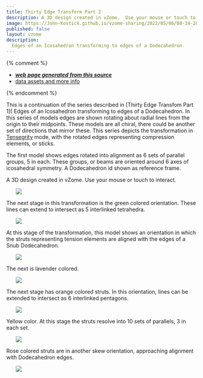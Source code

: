 ```yaml
---
title: Thirty Edge Transform Part 2
description: A 3D design created in vZome.  Use your mouse or touch to interact.
image: https://John-Kostick.github.io/vzome-sharing/2022/05/06/08-34-28-Red-6/Red-6.png
published: false
layout: vzome
description:
  Edges of an Icosahedron transforming to edges of a Dodecahedron. 
---
```


{% comment %}
 - [***web page generated from this source***](<https://John-Kostick.github.io/vzome-sharing/2022/05/06/Red-6-08-34-28.html>)
 - [data assets and more info](<https://github.com/John-Kostick/vzome-sharing/tree/main/2022/05/06/08-34-28-Red-6/>)
 
{% endcomment %}

This is a continuation of the series described in [Thirty Edge Transfom Part 1](
  Edges of an Icosahedron transforming to edges of a Dodecahedron. In this series of models edges are shown rotating about radial lines from the origin to their midpoints. These models are all chiral, there could be another set of directions that mirror these.  This series depicts the transformation in [Tensegrity](https://en.wikipedia.org/wiki/Tensegrity) mode, with the rotated edges representing compression elements, or sticks. 
  
The first model shows edges rotated into alignment as 6 sets of parallel groups, 5 in each.  These groups, or beams are oriented around 6 axes of icosahedral symmetry. A Dodecahedron id shown as reference frame.
  

A 3D design created in vZome.  Use your mouse or touch to interact.

<vzome-viewer style="width: 87%; height: 60vh; margin: 5%"
       src="https://John-Kostick.github.io/vzome-sharing/2022/05/06/08-34-28-Red-6/Red-6.vZome" >
  <img src="https://John-Kostick.github.io/vzome-sharing/2022/05/06/08-34-28-Red-6/Red-6.png" />
</vzome-viewer>

The next stage in this transformation is the green colored orientation.  These lines can extend to intersect as 5 interlinked tetrahedra.  

<vzome-viewer style="width: 87%; height: 60vh; margin: 5%"
      src="https://John-Kostick.github.io/vzome-sharing/2022/05/06/08-37-11-Green-6/Green-6.vZome" >
 <img src="https://John-Kostick.github.io/vzome-sharing/2022/05/06/08-37-11-Green-6/Green-6.png" />
</vzome-viewer>

At this stage of the transformation, this model shows an orientation in which the struts representing tension elements are aligned with the edges of a Snub Dodecahedron.  

<vzome-viewer style="width: 87%; height: 60vh; margin: 5%"
      src="https://John-Kostick.github.io/vzome-sharing/2022/05/06/08-35-49-Snub-dodeca-as-tensegrity/Snub-dodeca-as-tensegrity.vZome" >
 <img src="https://John-Kostick.github.io/vzome-sharing/2022/05/06/08-35-49-Snub-dodeca-as-tensegrity/Snub-dodeca-as-tensegrity.png" />
</vzome-viewer>

The next is lavender colored.  

<vzome-viewer style="width: 87%; height: 60vh; margin: 5%"
      src="https://John-Kostick.github.io/vzome-sharing/2022/05/06/08-35-13-Lavender-7/Lavender-7.vZome" >
 <img src="https://John-Kostick.github.io/vzome-sharing/2022/05/06/08-35-13-Lavender-7/Lavender-7.png" />
</vzome-viewer>

The next stage has orange colored struts.  In this orientation, lines can be extended to intersect as 6 interlinked pentagons.

<vzome-viewer style="width: 87%; height: 60vh; margin: 5%"
      src="https://John-Kostick.github.io/vzome-sharing/2022/05/06/08-41-50-Orange-8/Orange-8.vZome" >
 <img src="https://John-Kostick.github.io/vzome-sharing/2022/05/06/08-41-50-Orange-8/Orange-8.png" />
</vzome-viewer>

Yellow color.  At this stage the struts resolve into 10 sets of parallels, 3 in each set.

<vzome-viewer style="width: 87%; height: 60vh; margin: 5%"
      src="https://John-Kostick.github.io/vzome-sharing/2022/05/06/08-51-54-Yellow-9/Yellow-9.vZome" >
 <img src="https://John-Kostick.github.io/vzome-sharing/2022/05/06/08-51-54-Yellow-9/Yellow-9.png" />
</vzome-viewer>

Rose colored struts are in another skew orientation, approaching alignment with Dodecahedron edges.  

<vzome-viewer style="width: 87%; height: 60vh; margin: 5%"
      src="https://John-Kostick.github.io/vzome-sharing/2022/05/06/08-54-53-Rose-10/Rose-10.vZome" >
 <img src="https://John-Kostick.github.io/vzome-sharing/2022/05/06/08-54-53-Rose-10/Rose-10.png" />
</vzome-viewer>



